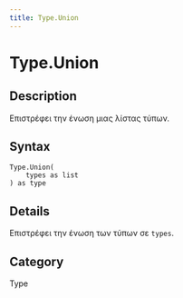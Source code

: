```yaml
---
title: Type.Union
---
```


# Type.Union


## Description

Επιστρέφει την ένωση μιας λίστας τύπων.


## Syntax

```powerquery
Type.Union(
    types as list
) as type
```


## Details

Επιστρέφει την ένωση των τύπων σε <code>types</code>.



## Category
Type

